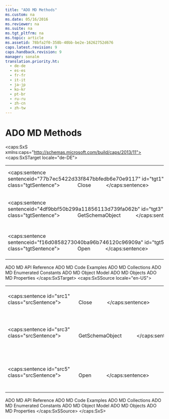 ```yaml
---
title: "ADO MD Methods"
ms.custom: na
ms.date: 05/16/2016
ms.reviewer: na
ms.suite: na
ms.tgt_pltfrm: na
ms.topic: article
ms.assetid: 78bfa2f0-358b-40bb-be2e-16262752d676
caps.latest.revision: 9
caps.handback.revision: 9
manager: sonalm
translation.priority.ht: 
  - de-de
  - es-es
  - fr-fr
  - it-it
  - ja-jp
  - ko-kr
  - pt-br
  - ru-ru
  - zh-cn
  - zh-tw
---
```

# ADO MD Methods
<?xml version="1.0" encoding="utf-8"?>
<caps:SxS xmlns:caps="http://schemas.microsoft.com/build/caps/2013/11">
  <caps:SxSTarget locale="de-DE">
    <developerOrientationDocument xsi:schemaLocation="http://ddue.schemas.microsoft.com/authoring/2003/5 http://dduestorage.blob.core.windows.net/ddueschema/developer.xsd" xmlns="http://ddue.schemas.microsoft.com/authoring/2003/5" xmlns:xlink="http://www.w3.org/1999/xlink" xmlns:xsi="http://www.w3.org/2001/XMLSchema-instance">
      <introduction>
        <table>
          <tbody>
            <tr>
              <TD>
                <para>
                  <caps:sentence sentenceid="77b7ec5422d33f847bbfedb6e70e9117" id="tgt1" class="tgtSentence">             <legacyLink xlink:href="a3aa594d-f9d4-4654-8625-ec20153ff5d9">Close</legacyLink>           </caps:sentence>
                </para>
              </TD>
              <TD>
                <para>
                  <caps:sentence sentenceid="452f6a2d6fe327e61831cdd68440a618" id="tgt2" class="tgtSentence">Closes an open cellset.</caps:sentence>
                </para>
              </TD>
            </tr>
            <tr>
              <TD>
                <para>
                  <caps:sentence sentenceid="4df9bbf50b299a11856113d739fa062b" id="tgt3" class="tgtSentence">             <legacyLink xlink:href="36b754b4-6b17-4dd1-a925-bca46938b7c4">GetSchemaObject</legacyLink>           </caps:sentence>
                </para>
              </TD>
              <TD>
                <para>
                  <caps:sentence sentenceid="1643c4f5e63f41124b8b7d8ee43fec5e" id="tgt4" class="tgtSentence">Retrieves an ADO MD schema object (dimension, hierarchy, level, or member) by its unique name.</caps:sentence>
                </para>
              </TD>
            </tr>
            <tr>
              <TD>
                <para>
                  <caps:sentence sentenceid="f16d0858273040ba96b746120c96909a" id="tgt5" class="tgtSentence">             <legacyLink xlink:href="a87d8080-a238-45e5-bc80-9a8625b3810f">Open</legacyLink>           </caps:sentence>
                </para>
              </TD>
              <TD>
                <para>
                  <caps:sentence sentenceid="e4bbcdc29268e494e5f431fb8a32cfbc" id="tgt6" class="tgtSentence">Retrieves the results of a multidimensional query and returns the results to a cellset.</caps:sentence>
                </para>
              </TD>
            </tr>
          </tbody>
        </table>
      </introduction>
      <relatedTopics>
        <link xlink:href="ad709f69-113b-4972-9384-c1215641844d">ADO MD API Reference</link>
        <link xlink:href="72cf9eb3-31f6-441c-aede-5383fdfb81af">ADO MD Code Examples</link>
        <link xlink:href="01c53429-ccc9-4077-b738-d3c1f43bd76c">ADO MD Collections</link>
        <link xlink:href="d9e66999-96f3-48ec-93b2-d9442da56d9b">ADO MD Enumerated Constants</link>
        <link xlink:href="6242b374-091b-406f-827a-c0dcd3e1967a">ADO MD Object Model</link>
        <link xlink:href="2a32e873-3282-4520-a7ed-89493f1da80e">ADO MD Objects</link>
        <link xlink:href="11ca7e42-ab6a-47da-ab32-55abab663069">ADO MD Properties</link>
      </relatedTopics>
    </developerOrientationDocument>
  </caps:SxSTarget>
  <caps:SxSSource locale="en-US">
    <developerOrientationDocument xsi:schemaLocation="http://ddue.schemas.microsoft.com/authoring/2003/5 http://dduestorage.blob.core.windows.net/ddueschema/developer.xsd" xmlns="http://ddue.schemas.microsoft.com/authoring/2003/5" xmlns:xlink="http://www.w3.org/1999/xlink" xmlns:xsi="http://www.w3.org/2001/XMLSchema-instance">
      <introduction>
        <table>
          <tbody>
            <tr>
              <TD>
                <para>
                  <caps:sentence id="src1" class="srcSentence">             <legacyLink xlink:href="a3aa594d-f9d4-4654-8625-ec20153ff5d9">Close</legacyLink>           </caps:sentence>
                </para>
              </TD>
              <TD>
                <para>
                  <caps:sentence id="src2" class="srcSentence">Closes an open cellset.</caps:sentence>
                </para>
              </TD>
            </tr>
            <tr>
              <TD>
                <para>
                  <caps:sentence id="src3" class="srcSentence">             <legacyLink xlink:href="36b754b4-6b17-4dd1-a925-bca46938b7c4">GetSchemaObject</legacyLink>           </caps:sentence>
                </para>
              </TD>
              <TD>
                <para>
                  <caps:sentence id="src4" class="srcSentence">Retrieves an ADO MD schema object (dimension, hierarchy, level, or member) by its unique name.</caps:sentence>
                </para>
              </TD>
            </tr>
            <tr>
              <TD>
                <para>
                  <caps:sentence id="src5" class="srcSentence">             <legacyLink xlink:href="a87d8080-a238-45e5-bc80-9a8625b3810f">Open</legacyLink>           </caps:sentence>
                </para>
              </TD>
              <TD>
                <para>
                  <caps:sentence id="src6" class="srcSentence">Retrieves the results of a multidimensional query and returns the results to a cellset.</caps:sentence>
                </para>
              </TD>
            </tr>
          </tbody>
        </table>
      </introduction>
      <relatedTopics>
        <link xlink:href="ad709f69-113b-4972-9384-c1215641844d">ADO MD API Reference</link>
        <link xlink:href="72cf9eb3-31f6-441c-aede-5383fdfb81af">ADO MD Code Examples</link>
        <link xlink:href="01c53429-ccc9-4077-b738-d3c1f43bd76c">ADO MD Collections</link>
        <link xlink:href="d9e66999-96f3-48ec-93b2-d9442da56d9b">ADO MD Enumerated Constants</link>
        <link xlink:href="6242b374-091b-406f-827a-c0dcd3e1967a">ADO MD Object Model</link>
        <link xlink:href="2a32e873-3282-4520-a7ed-89493f1da80e">ADO MD Objects</link>
        <link xlink:href="11ca7e42-ab6a-47da-ab32-55abab663069">ADO MD Properties</link>
      </relatedTopics>
    </developerOrientationDocument>
  </caps:SxSSource>
</caps:SxS>